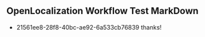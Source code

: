## OpenLocalization Workflow Test MarkDown
* 21561ee8-28f8-40bc-ae92-6a533cb76839 thanks!

<!--HONumber=Jul16_HO5-->


